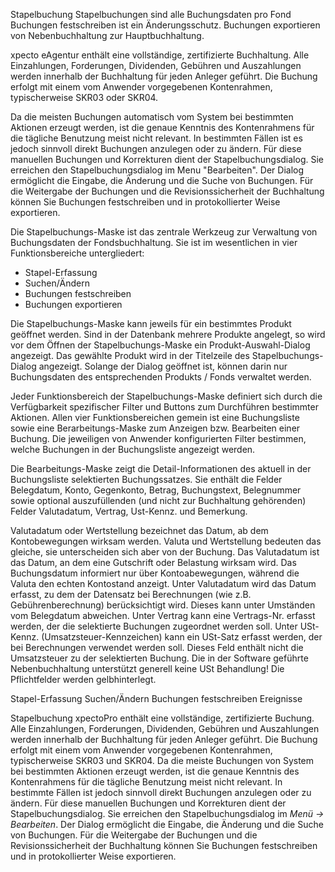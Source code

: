 Stapelbuchung
Stapelbuchungen sind alle Buchungsdaten pro Fond
Buchungen festschreiben ist ein Änderungsschutz.
Buchungen exportieren von Nebenbuchhaltung zur Hauptbuchhaltung.

xpecto eAgentur enthält eine vollständige, zertifizierte Buchhaltung. Alle Einzahlungen, Forderungen, Dividenden, Gebühren und Auszahlungen werden innerhalb der Buchhaltung für jeden Anleger geführt. Die Buchung erfolgt mit einem vom Anwender vorgegebenen Kontenrahmen, typischerweise SKR03 oder SKR04.

Da die meisten Buchungen automatisch vom System bei bestimmten Aktionen erzeugt werden, ist die genaue Kenntnis des Kontenrahmens für die tägliche Benutzung meist nicht relevant. In bestimmten Fällen ist es jedoch sinnvoll direkt Buchungen anzulegen oder zu ändern. Für diese manuellen Buchungen und Korrekturen dient der Stapelbuchungsdialog.
Sie erreichen den Stapelbuchungsdialog im Menu "Bearbeiten". Der Dialog ermöglicht die Eingabe, die Änderung und die Suche von Buchungen. Für die Weitergabe der Buchungen und die Revisionssicherheit der Buchhaltung können Sie Buchungen festschreiben und in protokollierter Weise exportieren.

Die Stapelbuchungs-Maske ist das zentrale Werkzeug zur Verwaltung von Buchungsdaten der Fondsbuchhaltung. Sie ist im wesentlichen in vier Funktionsbereiche untergliedert:
 
 - Stapel-Erfassung
 -  Suchen/Ändern
 -  Buchungen festschreiben
 -  Buchungen exportieren
 
Die Stapelbuchungs-Maske kann jeweils für ein bestimmtes Produkt geöffnet werden. Sind in der Datenbank mehrere Produkte angelegt, so wird vor dem Öffnen der Stapelbuchungs-Maske ein Produkt-Auswahl-Dialog angezeigt. Das gewählte Produkt wird in der Titelzeile des Stapelbuchungs-Dialog angezeigt. Solange der Dialog geöffnet ist, können darin nur Buchungsdaten des entsprechenden Produkts / Fonds verwaltet werden.

 Jeder Funktionsbereich der Stapelbuchungs-Maske definiert sich durch die Verfügbarkeit spezifischer Filter und Buttons zum Durchführen bestimmter Aktionen. Allen vier Funktionsbereichen gemein ist eine Buchungsliste sowie eine Berarbeitungs-Maske zum Anzeigen bzw. Bearbeiten einer Buchung. Die jeweiligen von Anwender konfigurierten Filter bestimmen, welche Buchungen in der Buchungsliste angezeigt werden. 

Die Bearbeitungs-Maske zeigt die Detail-Informationen des aktuell in der Buchungsliste selektierten Buchungssatzes. Sie enthält die Felder Belegdatum, Konto, Gegenkonto, Betrag, Buchungstext, Belegnummer sowie optional auszufüllenden (und nicht zur Buchhaltung gehörenden) Felder Valutadatum, Vertrag, Ust-Kennz. und Bemerkung. 

Valutadatum oder Wertstellung bezeichnet das Datum, ab dem Kontobewegungen wirksam werden. Valuta und Wertstellung bedeuten das gleiche, sie unterscheiden sich aber von der Buchung. Das Valutadatum ist das Datum, an dem eine Gutschrift oder Belastung wirksam wird. Das Buchungsdatum informiert nur über Kontoabewegungen, während die Valuta den echten Kontostand anzeigt. 
Unter Valutadatum wird das Datum erfasst, zu dem der Datensatz bei Berechnungen (wie z.B. Gebührenberechnung) berücksichtigt wird. Dieses kann unter Umständen vom Belegdatum abweichen. Unter Vertrag kann eine Vertrags-Nr. erfasst werden, der die selektierte Buchungen zugeordnet werden soll. Unter USt-Kennz. (Umsatzsteuer-Kennzeichen) kann ein USt-Satz erfasst werden, der bei Berechnungen verwendet werden soll. Dieses Feld enthält nicht die Umsatzsteuer zu der selektierten Buchung. 
Die in der Software geführte Nebenbuchhaltung unterstützt generell keine USt Behandlung!
Die Pflichtfelder werden gelbhinterlegt. 

Stapel-Erfassung
Suchen/Ändern
Buchungen festschreiben
Ereignisse

Stapelbuchung
 xpectoPro enthält eine vollständige, zertifizierte  Buchung. Alle Einzahlungen, Forderungen, Dividenden, Gebühren und Auszahlungen werden innerhalb der Buchhaltung für jeden Anleger geführt. Die Buchung erfolgt mit einem vom Anwender vorgegebenen Kontenrahmen, typischerweise SKR03 und SKR04. 
 Da die meiste Buchungen von System bei bestimmten Aktionen erzeugt werden, ist die genaue Kenntnis des Kontenrahmens für die tägliche Benutzung meist nicht relevant.
 In bestimmte Fällen ist jedoch sinnvoll direkt Buchungen anzulegen oder zu ändern. Für diese manuellen Buchungen und Korrekturen dient der Stapelbuchungsdialog. Sie erreichen den Stapelbuchungsdialog im *Menü → Bearbeiten*. Der Dialog ermöglicht die Eingabe, die Änderung und die Suche von Buchungen.
 Für die Weitergabe der Buchungen und die Revisionssicherheit der Buchhaltung können Sie Buchungen festschreiben und in protokollierter Weise exportieren.

 
 

